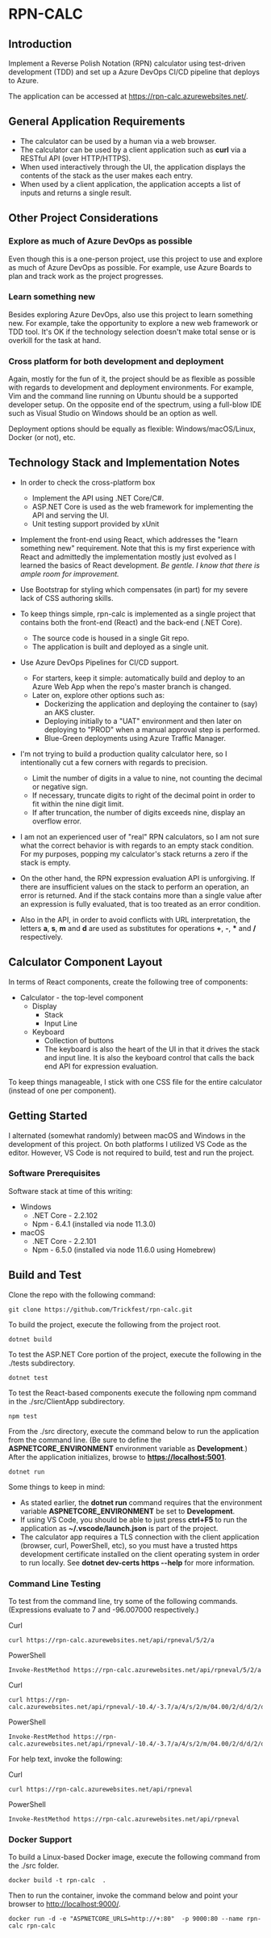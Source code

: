 # RPN-CALC

## Introduction

Implement a Reverse Polish Notation (RPN) calculator using test-driven
development (TDD) and set up a Azure DevOps CI/CD pipeline that deploys to Azure.

The application can be accessed at <https://rpn-calc.azurewebsites.net/>.

## General Application Requirements

* The calculator can be used by a human via a web browser.
* The calculator can be used by a client application such as __curl__ via a RESTful API (over HTTP/HTTPS).
* When used interactively through the UI, the application displays the contents of the stack as the user makes each entry.
* When used by a client application, the application accepts a list of inputs and returns a single result.

## Other Project Considerations

### Explore as much of Azure DevOps as possible

Even though this is a one-person project, use this project to use and explore as much of Azure DevOps as possible.
For example, use Azure Boards to plan and track work as the project progresses.

### Learn something new

Besides exploring Azure DevOps, also use this project to learn something new.
For example, take the opportunity to explore a new web framework or TDD tool.
It's OK if the technology selection doesn't make total sense or is overkill for the task at hand.

### Cross platform for both development and deployment

Again, mostly for the fun of it, the project should be as flexible as possible
with regards to development and deployment environments.
For example, Vim and the command line running on Ubuntu should be a supported developer setup.
On the opposite end of the spectrum, using a full-blow IDE such as Visual Studio on Windows
should be an option as well.

Deployment options should be equally as flexible: Windows/macOS/Linux, Docker (or not), etc.

## Technology Stack and Implementation Notes

* In order to check the cross-platform box
  * Implement the API using .NET Core/C#.
  * ASP.NET Core is used as the web framework for implementing the API and serving the UI.
  * Unit testing support provided by xUnit

* Implement the front-end using React, which addresses the "learn something new" requirement.  Note that this is my first experience with React and admittedly the implementation mostly just evolved as I learned the basics of React development.  _Be gentle.  I know that there is ample room for improvement._

* Use Bootstrap for styling which compensates (in part) for my severe lack of CSS authoring skills.

* To keep things simple, rpn-calc is implemented as a single project that contains both the front-end (React) and the back-end (.NET Core).
  * The source code is housed in a single Git repo.
  * The application is built and deployed as a single unit.
  
* Use Azure DevOps Pipelines for CI/CD support.
  * For starters, keep it simple: automatically build and deploy to an Azure Web App when the repo's master branch is changed.
  * Later on, explore other options such as:
    * Dockerizing the application and deploying the container to (say) an AKS cluster.
    * Deploying initially to a "UAT" environment and then later on deploying to "PROD" when a manual approval step is performed.
    * Blue-Green deployments using Azure Traffic Manager.

* I'm not trying to build a production quality calculator here, so I intentionally cut a few corners with regards to precision.
  * Limit the number of digits in a value to nine, not counting the decimal or negative sign.
  * If necessary, truncate digits to right of the decimal point in order to fit within the nine digit limit.
  * If after truncation, the number of digits exceeds nine, display an overflow error.

* I am not an experienced user of "real" RPN calculators, so I am not sure what the correct behavior is with regards to an empty stack condition.  For my purposes, popping my calculator's stack returns a zero if the stack is empty.

* On the other hand, the RPN expression evaluation API is unforgiving.  If there are insufficient values on the stack to perform an operation, an error is returned.  And if the stack contains more than a single value after an expression is fully evaluated, that is too treated as an error condition.

* Also in the API, in order to avoid conflicts with URL interpretation, the letters __a__, __s__, __m__ and __d__ are used as substitutes for operations __+__, __-__, __*__ and __/__ respectively.

## Calculator Component Layout

In terms of React components, create the following tree of components:

* Calculator - the top-level component
  * Display
    * Stack
    * Input Line
  * Keyboard
    * Collection of buttons
    * The keyboard is also the heart of the UI in that it drives the stack and input line.  It is also the keyboard control that calls the back end API for expression evaluation.

To keep things manageable, I stick with one CSS file for the entire calculator (instead of one per component).

## Getting Started

I alternated (somewhat randomly) between macOS and Windows in the development of this project.  On both platforms I utilized VS Code as the editor.  However, VS Code is not required to build, test and run the project.

### Software Prerequisites

Software stack at time of this writing:

* Windows
  * .NET Core - 2.2.102
  * Npm - 6.4.1 (installed via node 11.3.0)
* macOS
  * .NET Core - 2.2.101
  * Npm - 6.5.0 (installed via node 11.6.0 using Homebrew)

## Build and Test

Clone the repo with the following command:

    git clone https://github.com/Trickfest/rpn-calc.git

To build the project, execute the following from the project root.

    dotnet build

To test the ASP.NET Core portion of the project, execute the following in the ./tests subdirectory.

    dotnet test

To test the React-based components execute the following npm command in the ./src/ClientApp subdirectory.

    npm test

From the ./src directory, execute the command below to run the application from the command line.  (Be sure to define the __ASPNETCORE_ENVIRONMENT__ environment variable as __Development__.) After the application initializes, browse to __<https://localhost:5001>__.

    dotnet run

Some things to keep in mind:

* As stated earlier, the __dotnet run__ command requires that the environment variable __ASPNETCORE_ENVIRONMENT__ be set to __Development__.
* If using VS Code, you should be able to just press __ctrl+F5__ to run the application as __~/.vscode/launch.json__ is part of the project.
* The calculator app requires a TLS connection with the client application (browser, curl, PowerShell, etc), so you must have a trusted https development certificate installed on the client operating system in order to run locally.  See __dotnet dev-certs https --help__ for more information.

### Command Line Testing

To test from the command line, try some of the following commands.  (Expressions evaluate to 7 and -96.007000 respectively.)

Curl

    curl https://rpn-calc.azurewebsites.net/api/rpneval/5/2/a

PowerShell

    Invoke-RestMethod https://rpn-calc.azurewebsites.net/api/rpneval/5/2/a

Curl

    curl https://rpn-calc.azurewebsites.net/api/rpneval/-10.4/-3.7/a/4/s/2/m/04.00/2/d/d/2/d/5.0/0002.000/m/m/00.007/s/-00005.50000/a

PowerShell

    Invoke-RestMethod https://rpn-calc.azurewebsites.net/api/rpneval/-10.4/-3.7/a/4/s/2/m/04.00/2/d/d/2/d/5.0/0002.000/m/m/00.007/s/-00005.50000/a

For help text, invoke the following:

Curl

    curl https://rpn-calc.azurewebsites.net/api/rpneval

PowerShell

    Invoke-RestMethod https://rpn-calc.azurewebsites.net/api/rpneval

### Docker Support

To build a Linux-based Docker image, execute the following command from the ./src folder.

    docker build -t rpn-calc  .

Then to run the container, invoke the command below and point your browser to <http://localhost:9000/>.

    docker run -d -e "ASPNETCORE_URLS=http://+:80"  -p 9000:80 --name rpn-calc rpn-calc
